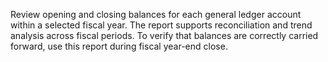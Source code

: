 Review opening and closing balances for each general ledger account within a selected fiscal year. The report supports reconciliation and trend analysis across fiscal periods. To verify that balances are correctly carried forward, use this report during fiscal year-end close.